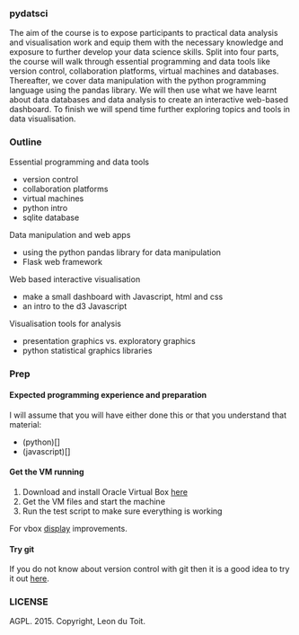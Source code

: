### pydatsci

The aim of the course is to expose participants to practical data analysis and visualisation work and equip them with the necessary knowledge and exposure to further develop your data science skills. Split into four parts, the course will walk through essential programming and data tools like version control, collaboration platforms, virtual machines and databases. Thereafter, we cover data manipulation with the python programming language using the pandas library. We will then use what we have learnt about data databases and data analysis to create an interactive web-based dashboard. To finish we will spend time further exploring topics and tools in data visualisation.

### Outline

Essential programming and data tools
* version control
* collaboration platforms
* virtual machines
* python intro
* sqlite database

Data manipulation and web apps
* using the python pandas library for data manipulation
* Flask web framework

Web based interactive visualisation
* make a small dashboard with Javascript, html and css
* an intro to the d3 Javascript

Visualisation tools for analysis
* presentation graphics vs. exploratory graphics
* python statistical graphics libraries

### Prep

#### Expected programming experience and preparation

I will assume that you will have either done this or that you understand that material:
* (python)[] 
* (javascript)[]

#### Get the VM running

1. Download and install Oracle Virtual Box [here](http://download.virtualbox.org/virtualbox/4.2.0/)
2. Get the VM files and start the machine
3. Run the test script to make sure everything is working

For vbox [display](http://askubuntu.com/questions/452108/cannot-change-screen-size-from-640x480-after-14-04-installation-on-virtualbox-os) improvements.

#### Try git

If you do not know about version control with git then it is a good idea to try it out [here](https://try.github.io/levels/1/challenges/1).

### LICENSE

AGPL. 2015. Copyright, Leon du Toit.
